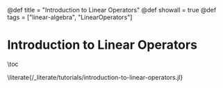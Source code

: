 @def title = "Introduction to Linear Operators"
@def showall = true
@def tags = ["linear-algebra", "LinearOperators"]

# Introduction to Linear Operators

\toc

\literate{/_literate/tutorials/introduction-to-linear-operators.jl}